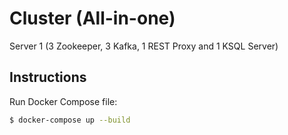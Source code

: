 # Cluster (All-in-one)
Server 1 (3 Zookeeper, 3 Kafka, 1 REST Proxy and 1 KSQL Server)

## Instructions
Run Docker Compose file:
```sh
$ docker-compose up --build
```
